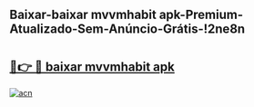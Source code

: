 
## Baixar-baixar mvvmhabit apk-Premium-Atualizado-Sem-Anúncio-Grátis-!2ne8n

# <h2><a href="https://andorid.site?title=baixar_mvvmhabit_apk&ref=27">🔗👉 🔴 baixar mvvmhabit apk</a></h2>

[![acn](https://github.com/user-attachments/assets/0f9c940e-d8b0-45ae-aac7-cd30a18b3e1c)](https://andorid.site?title=baixar_mvvmhabit_apk&ref=27)

